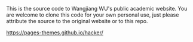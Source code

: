
This is the source code to Wangjiang WU's public academic website. You are welcome to clone this code for your own personal use, just please attribute the source to the original website or to this repo. 


https://pages-themes.github.io/hacker/
